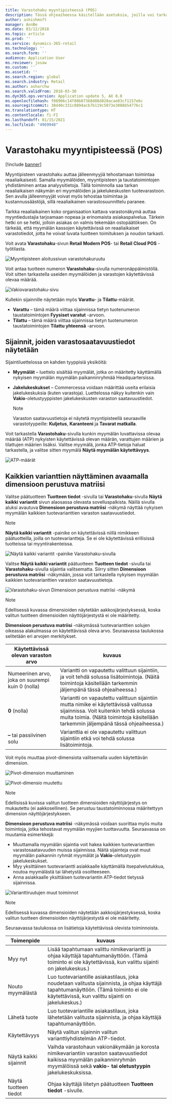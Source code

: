 ```yaml
---
title: Varastohaku myyntipisteessä (POS)
description: Tässä ohjeaiheessa käsitellään asetuksia, joilla voi tarkastella varastotietoja myyntipisteessä.
author: ashishmsft
manager: AnnBe
ms.date: 03/12/2018
ms.topic: article
ms.prod: ''
ms.service: dynamics-365-retail
ms.technology: ''
ms.search.form: ''
audience: Application User
ms.reviewer: josaw
ms.custom: ''
ms.assetid: ''
ms.search.region: global
ms.search.industry: Retail
ms.author: asharchw
ms.search.validFrom: 2018-03-30
ms.dyn365.ops.version: Application update 5, AX 8.0
ms.openlocfilehash: f08906c14f80b07368d88d820acae83cf1157e6c
ms.sourcegitcommit: 38d40c331c8894acb7b119c5073e3088b54776c1
ms.translationtype: HT
ms.contentlocale: fi-FI
ms.lasthandoff: 01/15/2021
ms.locfileid: "4969948"
---
```

# <a name="inventory-lookup-in-the-point-of-sale-pos"></a>Varastohaku myyntipisteessä (POS)

[!include [banner](includes/banner.md)]

Myyntipisteen varastohaku auttaa jälleenmyyjiä tehostamaan toimintaa reaaliaikaisesti. Samalla myymälöiden, myyntipisteen ja taustatoimintojen yhdistäminen antaa analyysitietoja. Tällä toiminnolla saa tarkan reaaliaikaisen näkymän eri myymälöiden ja jakelukeskusten tuotevarastoon. Sen avulla jälleenmyyjät voivat myös tehostaa toimintaa ja kustannussäästöjä, sillä reaaliaikainen varastosuunnittelu paranee.

Tarkka reaaliaikainen koko organisaation kattava varastonäkymä auttaa myyntiedustajia tarjoamaan nopeaa ja erinomaista asiakaspalvelua. Tärkein hetki on se hetki, jolloin asiakas on valmis tekemään ostopäätöksen. On tärkeää, että myymälän kassojen käytettävissä on reaaliaikaiset varastotiedot, jotta he voivat luvata tuotteen toimituksen ja noudon tarkasti.

Voit avata **Varastohaku**-sivun **Retail Modern POS**- tai **Retail Cloud POS** -työtilasta.

![Myyntipisteen aloitussivun varastohakuruutu](media/POSHomepage.png)

Voit antaa tuotteen numeron **Varastohaku**-sivulla numeronäppäimistöllä. Voit sitten tarkastella useiden myymälöiden ja varastojen käytettävissä olevaa määrää.

![Vakiovarastohaku-sivu](media/InventoryLookUp.png)

Kullekin sijainnille näytetään myös **Varattu**- ja **Tilattu**-määrät.

- **Varattu** – tämä määrä viittaa sijainnissa tietyn tuotenumeron taustatoimintojen **Fyysiset varatut** -arvoon.
- **Tilattu** – tämä määrä viittaa sijainnissa tietyn tuotenumeron taustatoimintojen **Tilattu yhteensä** -arvoon.

## <a name="locations-that-inventory-availability-information-is-shown-for"></a>Sijainnit, joiden varastosaatavuustiedot näytetään

Sijaintiluettelossa on kahden tyyppisiä yksiköitä:

- **Myymälät** – luettelo sisältää myymälät, jotka on määritetty käyttämällä nykyisen myymälän myymälän paikanninryhmää Headquartersissa.
- **Jakelukeskukset** – Commercessa voidaan määrittää useita erilaisia jakelukeskuksia (kuten varastoja). Luettelossa näkyy kuitenkin vain **Vakio**-oletustyyppisten jakelukeskusten varaston saatavuustiedot.

    > [!NOTE]
    > Varaston saatavuustietoja ei näytetä myyntipisteellä seuraaville varastotyypeille: **Kuljetus**, **Karanteeni** ja **Tavarat matkalla**.

Voit tarkastella **Varastohaku**-sivulla kunkin myymälän luvattavissa olevaa määrää (ATP) nykyisten käytettävissä olevan määrän, varattujen määrien ja tilattujen määrien lisäksi. Valitse myymälä, jonka ATP-tietoja haluat tarkastella, ja valitse sitten myymälä **Näytä myymälän käytettävyys**.

![ATP-määrät](media/ATP.png)

## <a name="opening-the-dimension-based-matrix-view-to-show-all-variants"></a>Kaikkien varianttien näyttäminen avaamalla dimensioon perustuva matriisi

Valitse päätuotteen **Tuotteen tiedot** -sivulla tai **Varastohaku**-sivulla **Näytä kaikki variantit** sivun alaosassa olevasta sovelluspalkista. Näillä sivulla aluksi avautuva **Dimensioon perustuva matriisi** -näkymä näyttää nykyisen myymälän kaikkien tuotevarianttien varaston saatavuustiedot.

> [!NOTE]
> **Näytä kaikki variantit** -painike on käytettävissä niillä nimikkeen päätuotteilla, joilla on tuotevariantteja. Se ei ole käytettävissä erillisissä tuotteissa tai myyntirakenteissa.

![Näytä kaikki variantit -painike Varastohaku-sivulla](media/StandardToMatrix.png)

Valitse **Näytä kaikki variantit** päätuotteen **Tuotteen tiedot** -sivulla tai **Varastohaku**-sivulla sijaintia valitsematta. Siirry sitten **Dimensioon perustuva matriisi** -näkymään, jossa voit tarkastella nykyisen myymälän kaikkien tuotevarianttien varaston saatavuustietoja.

![Varastohaku-sivun Dimensioon perustuva matriisi -näkymä](media/Matrix.png)

> [!NOTE]
> Edellisessä kuvassa dimensioiden näytetään aakkosjärjestyksessä, koska valitun tuotteen dimensioiden näyttöjärjestystä ei ole määritetty.

**Dimensioon perustuva matriisi** -näkymässä tuotevarianttien solujen oikeassa alakulmassa on käytettävissä oleva arvo. Seuraavassa taulukossa selitetään eri arvojen merkitykset.

| Käytettävissä olevan varaston arvo                            | kuvaus |
|------------------------------------------|-------------|
| Numeerinen arvo, joka on suurempi kuin 0 (nolla) | Variantti on vapautettu valittuun sijaintiin, ja voit tehdä solussa lisätoimintoja. (Näitä toimintoja käsitellään tarkemmin jäljempänä tässä ohjeaiheessa.) |
| **0** (nolla)                             | Variantti on vapautettu valittuun sijaintiin mutta nimike ei käytettävissä valitussa sijainnissa. Voit kuitenkin tehdä solussa muita toimia. (Näitä toimintoja käsitellään tarkemmin jäljempänä tässä ohjeaiheessa.) |
| **–** tai passiivinen solu              | Varianttia ei ole vapautettu valittuun sijaintiin etkä voi tehdä solussa lisätoimintoja. |

Voit myös muuttaa pivot-dimensiota valitsemalla uuden käytettävän dimension.

![Pivot-dimension muuttaminen](media/ChangePivot.png)

![Pivot-dimensio muutettu](media/PivotChanged.png)

> [!NOTE]
> Edellisissä kuvissa valitun tuotteen dimensioiden näyttöjärjestys on mukautettu (ei aakkosellinen). Se perustuu taustatoiminnossa määritettyyn dimension näyttöjärjestykseen.

**Dimensioon perustuva matriisi** -näkymässä voidaan suorittaa myös muita toimintoja, jotka tehostavat myymälän myyjien tuottavuutta. Seuraavassa on muutamia esimerkkejä:

- Muuttamalla myymälän sijaintia voit hakea kaikkien tuotevarianttien varastosaatavuuden muissa sijainnissa. Näitä sijainteja ovat muut myymälän paikannin ryhmät myymälät ja **Vakio**-oletustyypin jakelukeskukset.
- Myy yksittäinen tuotevariantti asiakkaalle käyttämällä itsepalvelutukkua, noutoa myymälästä tai lähetystä osoitteeseen.
- Anna asiakkaalle yksittäisen tuotevariantin ATP-tiedot tietyssä sijainnissa.

![Varianttiruutujen muut toiminnot](media/VariantActions.png)

> [!NOTE]
> Edellisessä kuvassa dimensioiden näytetään aakkosjärjestyksessä, koska valitun tuotteen dimensioiden näyttöjärjestystä ei ole määritetty.

Seuraavassa taulukossa on lisätietoja käytettävissä olevista toiminnoista.

| Toimenpide               | kuvaus |
|----------------------|-------------|
| Myy nyt             | Lisää tapahtumaan valittu nimikevariantti ja ohjaa käyttäjä tapahtumanäyttöön. (Tämä toiminto ei ole käytettävissä, kun valittu sijainti on jakelukeskus.) |
| Nouto myymälästä     | Luo tuotevariantille asiakastilaus, joka noudetaan valitusta sijainnista, ja ohjaa käyttäjä tapahtumanäyttöön. (Tämä toiminto ei ole käytettävissä, kun valittu sijainti on jakelukeskus.) |
| Lähetä tuote         | Luo tuotevariantille asiakastilaus, joka lähetetään valitusta sijainnista, ja ohjaa käyttäjä tapahtumanäyttöön. |
| Käytettävyys         | Näytä valitun sijainnin valitun varianttiyhdistelmän ATP-tiedot. |
| Näytä kaikki sijainnit   | Vaihda varastohaun vakionäkymään ja korosta nimikevariantiin varaston saatavuustiedot kaikissa myymälän paikanninryhmän myymälöissä sekä **vakio- tai oletustyypin** jakelukeskuksissa. |
| Näytä tuotteen tiedot | Ohjaa käyttäjä liitetyn päätuotteen **Tuotteen tiedot** -sivulle. |
